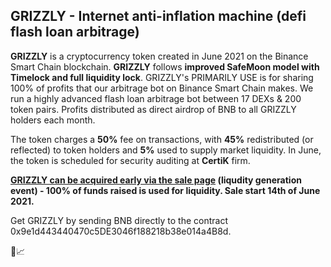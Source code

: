 ## GRIZZLY - Internet anti-inflation machine (defi flash loan arbitrage)

<b>GRIZZLY</b> is a cryptocurrency token created in June 2021 on the Binance Smart Chain blockchain. <b>GRIZZLY</b> follows <b>improved SafeMoon model with Timelock and full liquidity lock</b>. GRIZZLY's PRIMARILY USE is for sharing 100% of profits that our arbitrage bot on Binance Smart Chain makes. We run a highly advanced flash loan arbitrage bot between 17 DEXs & 200 token pairs. Profits distributed as direct airdrop of BNB to all GRIZZLY holders each month.

The token charges a <b>50%</b> fee on transactions, with <b>45%</b> redistributed (or reflected) to token holders and <b>5%</b> used to supply market liquidity. In June, the token is scheduled for security auditing at <b>CertiK</b> firm.


<b>[GRIZZLY can be acquired early via the sale page](https://invest.bears.finance) (liqudity generation event) - 100% of funds raised is used for liquidity. Sale start 14th of June 2021.</b>

Get GRIZZLY by sending BNB directly to the contract 0x9e1d443440470c5DE3046f188218b38e014a4B8d.

🐻📈
